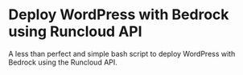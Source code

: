 # Deploy WordPress with Bedrock using Runcloud API

A less than perfect and simple bash script to deploy WordPress with Bedrock using the Runcloud API.


